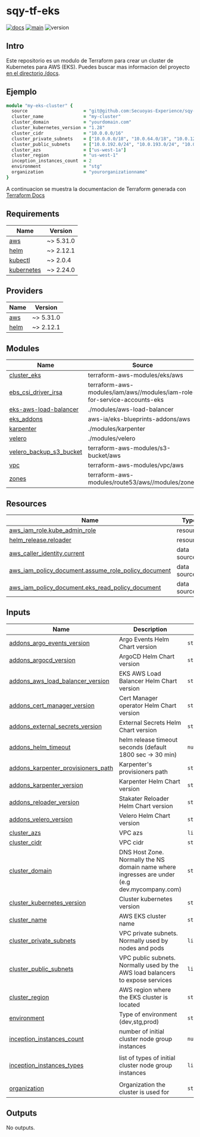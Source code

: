 <!-- BEGIN_TF_DOCS -->
# sqy-tf-eks

[![docs](https://github.com/Secuoyas-Experience/sqy-tf-eks/actions/workflows/docs.yaml/badge.svg)](https://github.com/Secuoyas-Experience/sqy-tf-eks/actions/workflows/docs.yaml)
[![main](https://github.com/Secuoyas-Experience/sqy-tf-eks/actions/workflows/main.yaml/badge.svg)](https://github.com/Secuoyas-Experience/sqy-tf-eks/actions/workflows/main.yaml)
![version](https://img.shields.io/badge/version-v1.5.1-blue)

## Intro

Este repositorio es un modulo de Terraform para crear un cluster de Kubernetes para AWS (EKS). Puedes buscar mas informacion del proyecto [en el directorio /docs](./docs/).

## Ejemplo

```ruby
module "my-eks-cluster" {
  source                     = "git@github.com:Secuoyas-Experience/sqy-tf-eks.git"
  cluster_name               = "my-cluster"
  cluster_domain             = "yourdomain.com"
  cluster_kubernetes_version = "1.28"
  cluster_cidr               = "10.0.0.0/16"
  cluster_private_subnets    = ["10.0.0.0/18", "10.0.64.0/18", "10.0.128.0/18"]
  cluster_public_subnets     = ["10.0.192.0/24", "10.0.193.0/24", "10.0.194.0/24"]
  cluster_azs                = ["us-west-1a"]
  cluster_region             = "us-west-1"
  inception_instances_count  = 2
  environment                = "stg"
  organization               = "yourorganizationname"
}
```

A continuacion se muestra la documentacion de Terraform generada con [Terraform Docs](https://terraform-docs.io/)

## Requirements

| Name | Version |
|------|---------|
| <a name="requirement_aws"></a> [aws](#requirement\_aws) | ~> 5.31.0 |
| <a name="requirement_helm"></a> [helm](#requirement\_helm) | ~> 2.12.1 |
| <a name="requirement_kubectl"></a> [kubectl](#requirement\_kubectl) | ~> 2.0.4 |
| <a name="requirement_kubernetes"></a> [kubernetes](#requirement\_kubernetes) | ~> 2.24.0 |

## Providers

| Name | Version |
|------|---------|
| <a name="provider_aws"></a> [aws](#provider\_aws) | ~> 5.31.0 |
| <a name="provider_helm"></a> [helm](#provider\_helm) | ~> 2.12.1 |

## Modules

| Name | Source | Version |
|------|--------|---------|
| <a name="module_cluster_eks"></a> [cluster\_eks](#module\_cluster\_eks) | terraform-aws-modules/eks/aws | 19.21.0 |
| <a name="module_ebs_csi_driver_irsa"></a> [ebs\_csi\_driver\_irsa](#module\_ebs\_csi\_driver\_irsa) | terraform-aws-modules/iam/aws//modules/iam-role-for-service-accounts-eks | ~> 5.33.0 |
| <a name="module_eks-aws-load-balancer"></a> [eks-aws-load-balancer](#module\_eks-aws-load-balancer) | ./modules/aws-load-balancer | n/a |
| <a name="module_eks_addons"></a> [eks\_addons](#module\_eks\_addons) | aws-ia/eks-blueprints-addons/aws | 1.12.0 |
| <a name="module_karpenter"></a> [karpenter](#module\_karpenter) | ./modules/karpenter | n/a |
| <a name="module_velero"></a> [velero](#module\_velero) | ./modules/velero | n/a |
| <a name="module_velero_backup_s3_bucket"></a> [velero\_backup\_s3\_bucket](#module\_velero\_backup\_s3\_bucket) | terraform-aws-modules/s3-bucket/aws | 3.15.1 |
| <a name="module_vpc"></a> [vpc](#module\_vpc) | terraform-aws-modules/vpc/aws | 5.4.0 |
| <a name="module_zones"></a> [zones](#module\_zones) | terraform-aws-modules/route53/aws//modules/zones | ~> 2.11.0 |

## Resources

| Name | Type |
|------|------|
| [aws_iam_role.kube_admin_role](https://registry.terraform.io/providers/hashicorp/aws/latest/docs/resources/iam_role) | resource |
| [helm_release.reloader](https://registry.terraform.io/providers/hashicorp/helm/latest/docs/resources/release) | resource |
| [aws_caller_identity.current](https://registry.terraform.io/providers/hashicorp/aws/latest/docs/data-sources/caller_identity) | data source |
| [aws_iam_policy_document.assume_role_policy_document](https://registry.terraform.io/providers/hashicorp/aws/latest/docs/data-sources/iam_policy_document) | data source |
| [aws_iam_policy_document.eks_read_policy_document](https://registry.terraform.io/providers/hashicorp/aws/latest/docs/data-sources/iam_policy_document) | data source |

## Inputs

| Name | Description | Type | Default | Required |
|------|-------------|------|---------|:--------:|
| <a name="input_addons_argo_events_version"></a> [addons\_argo\_events\_version](#input\_addons\_argo\_events\_version) | Argo Events Helm Chart version | `string` | `"2.4.1"` | no |
| <a name="input_addons_argocd_version"></a> [addons\_argocd\_version](#input\_addons\_argocd\_version) | ArgoCD Helm Chart version | `string` | `"5.46.7"` | no |
| <a name="input_addons_aws_load_balancer_version"></a> [addons\_aws\_load\_balancer\_version](#input\_addons\_aws\_load\_balancer\_version) | EKS AWS Load Balancer Helm Chart version | `string` | `"1.6.1"` | no |
| <a name="input_addons_cert_manager_version"></a> [addons\_cert\_manager\_version](#input\_addons\_cert\_manager\_version) | Cert Manager operator Helm Chart version | `string` | `"1.13.3"` | no |
| <a name="input_addons_external_secrets_version"></a> [addons\_external\_secrets\_version](#input\_addons\_external\_secrets\_version) | External Secrets Helm Chart version | `string` | `"0.9.11"` | no |
| <a name="input_addons_helm_timeout"></a> [addons\_helm\_timeout](#input\_addons\_helm\_timeout) | helm release timeout seconds (default 1800 sec -> 30 min) | `number` | `1800` | no |
| <a name="input_addons_karpenter_provisioners_path"></a> [addons\_karpenter\_provisioners\_path](#input\_addons\_karpenter\_provisioners\_path) | Karpenter's provisioners path | `string` | n/a | yes |
| <a name="input_addons_karpenter_version"></a> [addons\_karpenter\_version](#input\_addons\_karpenter\_version) | Karpenter Helm Chart version | `string` | `"v0.31.0"` | no |
| <a name="input_addons_reloader_version"></a> [addons\_reloader\_version](#input\_addons\_reloader\_version) | Stakater Reloader Helm Chart version | `string` | `"1.0.56"` | no |
| <a name="input_addons_velero_version"></a> [addons\_velero\_version](#input\_addons\_velero\_version) | Velero Helm Chart version | `string` | `"4.0.3"` | no |
| <a name="input_cluster_azs"></a> [cluster\_azs](#input\_cluster\_azs) | VPC azs | `list(string)` | n/a | yes |
| <a name="input_cluster_cidr"></a> [cluster\_cidr](#input\_cluster\_cidr) | VPC cidr | `string` | `"10.0.0.0/16"` | no |
| <a name="input_cluster_domain"></a> [cluster\_domain](#input\_cluster\_domain) | DNS Host Zone. Normally the NS domain name where ingresses are under (e.g dev.mycompany.com) | `string` | n/a | yes |
| <a name="input_cluster_kubernetes_version"></a> [cluster\_kubernetes\_version](#input\_cluster\_kubernetes\_version) | Cluster kubernetes version | `string` | `"1.27"` | no |
| <a name="input_cluster_name"></a> [cluster\_name](#input\_cluster\_name) | AWS EKS cluster name | `string` | n/a | yes |
| <a name="input_cluster_private_subnets"></a> [cluster\_private\_subnets](#input\_cluster\_private\_subnets) | VPC private subnets. Normally used by nodes and pods | `list(string)` | n/a | yes |
| <a name="input_cluster_public_subnets"></a> [cluster\_public\_subnets](#input\_cluster\_public\_subnets) | VPC public subnets. Normally used by the AWS load balancers to expose services | `list(string)` | n/a | yes |
| <a name="input_cluster_region"></a> [cluster\_region](#input\_cluster\_region) | AWS region where the EKS cluster is located | `string` | n/a | yes |
| <a name="input_environment"></a> [environment](#input\_environment) | Type of environment (dev,stg,prod) | `string` | n/a | yes |
| <a name="input_inception_instances_count"></a> [inception\_instances\_count](#input\_inception\_instances\_count) | number of initial cluster node group instances | `number` | `1` | no |
| <a name="input_inception_instances_types"></a> [inception\_instances\_types](#input\_inception\_instances\_types) | list of types of initial cluster node group instances | `list(string)` | <pre>[<br>  "t3a.medium"<br>]</pre> | no |
| <a name="input_organization"></a> [organization](#input\_organization) | Organization the cluster is used for | `string` | n/a | yes |

## Outputs

No outputs.

<!-- END_TF_DOCS -->